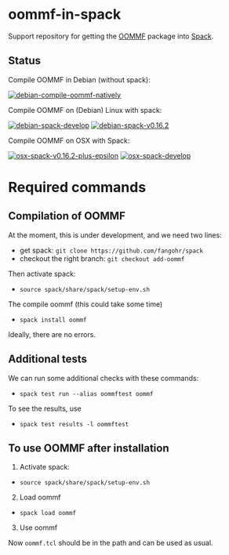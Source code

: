 # oommf-in-spack

Support repository for getting the [OOMMF](https://math.nist.gov/oommf/) package into [Spack](http://spack.readthedocs.io).

## Status

Compile OOMMF in Debian (without spack):

[![debian-compile-oommf-natively](https://github.com/fangohr/oommf-in-spack/actions/workflows/debian-compile-oommf-natively.yml/badge.svg)](https://github.com/fangohr/oommf-in-spack/actions/workflows/debian-compile-oommf-natively.yml)

Compile OOMMF on (Debian) Linux with spack:

[![debian-spack-develop](https://github.com/fangohr/oommf-in-spack/actions/workflows/debian-spack-develop.yml/badge.svg)](https://github.com/fangohr/oommf-in-spack/actions/workflows/debian-spack-develop.yml)
[![debian-spack-v0.16.2](https://github.com/fangohr/oommf-in-spack/actions/workflows/debian-spack-v0.16.2.yml/badge.svg)](https://github.com/fangohr/oommf-in-spack/actions/workflows/debian-spack-v0.16.2.yml)

Compile OOMMF on OSX with Spack: 

[![osx-spack-v0.16.2-plus-epsilon](https://github.com/fangohr/oommf-in-spack/actions/workflows/osx-spack-v0.16.2.yml/badge.svg)](https://github.com/fangohr/oommf-in-spack/actions/workflows/osx-spack-v0.16.2.yml)
[![osx-spack-develop](https://github.com/fangohr/oommf-in-spack/actions/workflows/osx-spack-develop.yml/badge.svg)](https://github.com/fangohr/oommf-in-spack/actions/workflows/osx-spack-develop.yml)


# Required commands

## Compilation of OOMMF

At the moment, this is under development, and we need two lines:

- get spack: `git clone https://github.com/fangohr/spack`
- checkout the right branch: `git checkout add-oommf`

Then activate spack:

- `source spack/share/spack/setup-env.sh`

The compile oommf (this could take some time)

- `spack install oommf`

Ideally, there are no errors.

## Additional tests

We can run some additional checks with these commands:

- `spack test run --alias oommftest oommf`

To see the results, use
- `spack test results -l oommftest`

## To use OOMMF after installation

1. Activate spack:

- `source spack/share/spack/setup-env.sh`

2. Load oommf

- `spack load oommf`

3. Use oommf

Now `oommf.tcl` should be in the path and can be used as usual.




